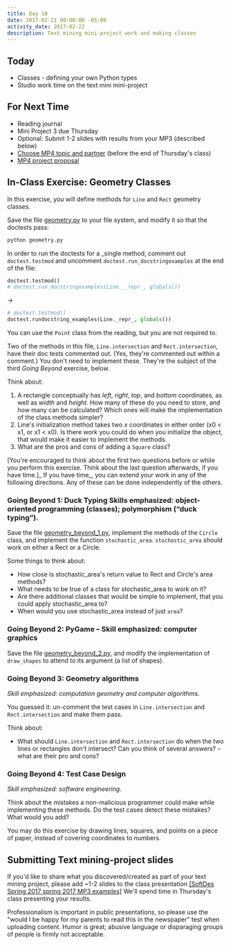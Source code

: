 ```yaml
---
title: Day 10
date: 2017-02-21 00:00:00 -05:00
activity_date: 2017-02-22
description: Text mining mini-project work and making classes
---
```


## Today

* Classes - defining your own Python types
* Studio work time on the text mini mini-project

## For Next Time

* Reading journal
* Mini Project 3 due Thursday
* Optional: Submit 1-2 slides with results from your MP3 (described below)
* [Choose MP4 topic and partner](https://sd17spring.github.io//assignments/mini-project-4-interactive-visualization/#getting-started) (before the end of Thursday's class)
* [MP4 project proposal](https://sd17spring.github.io//assignments/mini-project-4-interactive-visualization/#project-proposal)


## In-Class Exercise: Geometry Classes

In this exercise, you will define methods for `Line` and `Rect` geometry
classes.

Save the file
[geometry.py](https://github.com/sd17spring/sd17spring.github.io/blob/master/files/activities/day-10/geometry.py)
to your file system, and modify it so that the doctests pass:

``` bash
python geometry.py
```

In order to run the doctests for a _single method, comment out
`doctest.testmod` and uncomment `doctest.run_docstringexamples` at the end of
the file:

``` python
doctest.testmod()
# doctest.run_docstringexamples(Line.__repr_, globals())
```
→
``` python
# doctest.testmod()
doctest.rundocstring_examples(Line._repr_, globals())
```

You can use the `Point` class from the reading, but you are not required to.

Two of the methods in this file, `Line.intersection` and `Rect.intersection`,
have their doc tests commented out. (Yes, they're commented out within a
comment.) You don't need to implement these. They're the subject of the third _Going Beyond_ exercise, below.

Think about:

1. A rectangle conceptually has _left_, _right_, _top_, and _bottom_ coordinates, as well as _width_ and _height_. How many of these do you need to store, and how many can be calculated? Which ones will make the implementation of the class methods simpler?
2. Line's initialization method takes two _x_ coordinates in either order (x0 &lt; x1, or x1 &lt; x0). Is there work you could do when you initialize the object, that would make it easier to implement the methods.
3. What are the pros and cons of adding a `Square` class?

[You're encouraged to think about the first two questions before or while you
perform this exercise. Think about the last question afterwards, if you have
time.]_ If you have time_, you can extend your work in any of the following
directions. Any of these can be done independently of the others.

### Going Beyond 1: Duck Typing Skills emphasized: object-oriented programming (classes); polymorphism (“duck typing”).

Save the file
[geometry_beyond_1.py](https://raw.githubusercontent.com/sd17spring/sd17spring.github.io/master/files/activities/day-10/geometry_beyond_1.py),
implement the methods of the `Circle` class, and implement the function `stochastic_area`.
`stochastic_area` should work on either a Rect or a Circle.

Some things to think about:

* How close is stochastic_area's return value to Rect and Circle's area methods?
* What needs to be true of a class for stochastic_area to work on it?
* Are there additional classes that would be simple to implement, that you could apply stochastic_area to?
* When would you use stochastic_area instead of just `area`?

### Going Beyond 2: PyGame – Skill emphasized: computer graphics

Save the file
[geometry_beyond_2.py](https://raw.githubusercontent.com/sd17spring/sd17spring.github.io/master/files/activities/day-10/geometry_beyond_2.py),
and modify the implementation of `draw_shapes` to attend to its argument (a
list of shapes).


### Going Beyond 3: Geometry algorithms

_Skill emphasized: computation geometry and computer algorithms._

You guessed it: un-comment the test cases in `Line.intersection` and
`Rect.intersection` and make them pass.

Think about:

* What should `Line.intersection` and `Rect.intersection` do when the two lines or rectangles don't intersect? Can you think of several answers? – what are their pro and cons?


### Going Beyond 4: Test Case Design

_Skill emphasized: software engineering._

Think about the mistakes a non-malicious programmer could make while
implementing these methods. Do the test cases detect these mistakes? What
would you add?

You may do this exercise by drawing lines, squares, and points on a piece of
paper, instead of covering coordinates to numbers.


## Submitting Text mining-project slides

If you'd like to share what you discovered/created as part of your text mining
project, please add ~1-2 slides to the class presentation
[[SoftDes Spring 2017 spring 2017 MP3 examples]](https://docs.google.com/presentation/d/1fybuwS68fdgCHrhOMcpbDzZOfDhzUJsEiOQ_24pUQHI/edit?usp=sharing)
We'll spend time in Thursday's class presenting your
results.

Professionalism is important in public presentations, so please use the "would
I be happy for my parents to read this in the newspaper" test when uploading
content. Humor is great; abusive language or disparaging groups of people is
firmly not acceptable.

